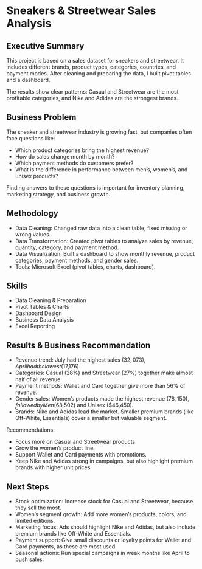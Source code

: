 # Sneakers & Streetwear Sales Analysis
## Executive Summary

This project is based on a sales dataset for sneakers and streetwear. It includes different brands, product types, categories, countries, and payment modes. After cleaning and preparing the data, I built pivot tables and a dashboard.

The results show clear patterns: Casual and Streetwear are the most profitable categories, and Nike and Adidas are the strongest brands.



## Business Problem

The sneaker and streetwear industry is growing fast, but companies often face questions like:

* Which product categories bring the highest revenue?
* How do sales change month by month?
* Which payment methods do customers prefer?
* What is the difference in performance between men’s, women’s, and unisex products?

Finding answers to these questions is important for inventory planning, marketing strategy, and business growth.



## Methodology

* Data Cleaning: Changed raw data into a clean table, fixed missing or wrong values.
* Data Transformation: Created pivot tables to analyze sales by revenue, quantity, category, and payment method.
* Data Visualization: Built a dashboard to show monthly revenue, product categories, payment methods, and gender sales.
* Tools: Microsoft Excel (pivot tables, charts, dashboard).



## Skills

* Data Cleaning & Preparation
* Pivot Tables & Charts
* Dashboard Design
* Business Data Analysis
* Excel Reporting



## Results & Business Recommendation

* Revenue trend: July had the highest sales ($32,073), April had the lowest ($17,176).
* Categories: Casual (28%) and Streetwear (27%) together make almost half of all revenue.
* Payment methods: Wallet and Card together give more than 56% of revenue.
* Gender sales: Women’s products made the highest revenue ($78,150), followed by Men ($68,502) and Unisex ($46,450).
* Brands: Nike and Adidas lead the market. Smaller premium brands (like Off-White, Essentials) cover a smaller but valuable segment.

Recommendations:

* Focus more on Casual and Streetwear products.
* Grow the women’s product line.
* Support Wallet and Card payments with promotions.
* Keep Nike and Adidas strong in campaigns, but also highlight premium brands with higher unit prices.



## Next Steps

* Stock optimization: Increase stock for Casual and Streetwear, because they sell the most.
* Women’s segment growth: Add more women’s products, colors, and limited editions.
* Marketing focus: Ads should highlight Nike and Adidas, but also include premium brands like Off-White and Essentials.
* Payment support: Give small discounts or loyalty points for Wallet and Card payments, as these are most used.
* Seasonal actions: Run special campaigns in weak months like April to push sales.
